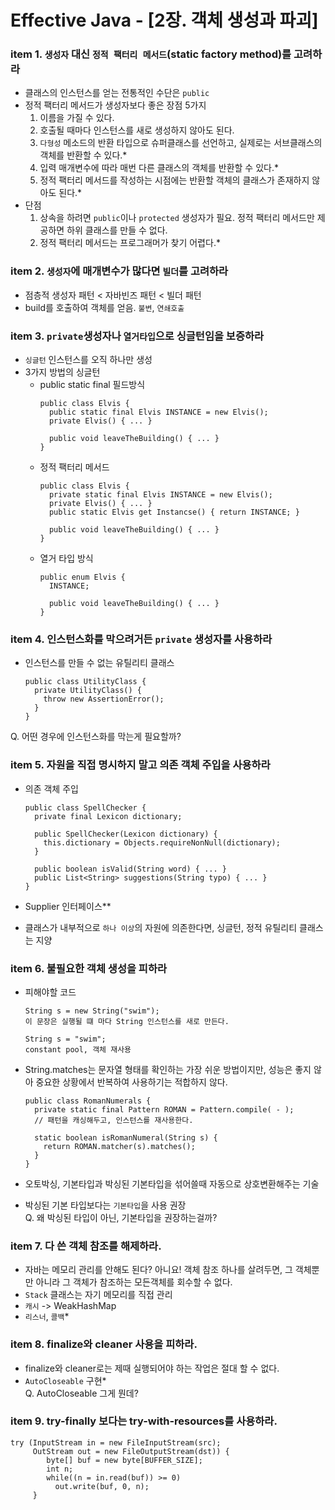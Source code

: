 # Effective Java - [2장. 객체 생성과 파괴]

### item 1. `생성자` 대신 `정적 팩터리 메서드`(static factory method)를 고려하라
- 클래스의 인스턴스를 얻는 전통적인 수단은 `public`
- 정적 팩터리 메서드가 생성자보다 좋은 장점 5가지
  1. 이름을 가질 수 있다.
  2. 호출될 때마다 인스턴스를 새로 생성하지 않아도 된다.
  3. `다형성` 메소드의 반환 타입으로 슈퍼클래스를 선언하고, 실제로는 서브클래스의 객체를 반환할 수 있다.*
  4. 입력 매개변수에 따라 매번 다른 클래스의 객체를 반환할 수 있다.*
  5. 정적 팩터리 메서드를 작성하는 시점에는 반환할 객체의 클래스가 존재하지 않아도 된다.*
- 단점
  1. 상속을 하려면 `public`이나 `protected` 생성자가 필요. 정적 팩터리 메서드만 제공하면 하위 클래스를 만들 수 없다.
  2. 정적 팩터리 메서드는 프로그래머가 찾기 어렵다.*

### item 2. `생성자`에 매개변수가 많다면 `빌더`를 고려하라
- 점층적 생성자 패턴 < 자바빈즈 패턴 < 빌더 패턴
- build를 호출하여 객체를 얻음. `불변`, `연쇄호출`

### item 3. `private`생성자나 `열거타입`으로 싱글턴임을 보증하라
- `싱글턴` 인스턴스를 오직 하나만 생성
- 3가지 방법의 싱글턴
  - public static final 필드방식
    ```
    public class Elvis {
      public static final Elvis INSTANCE = new Elvis();
      private Elvis() { ... }
      
      public void leaveTheBuilding() { ... }
    }
    ```
  - 정적 팩터리 메서드
    ```
    public class Elvis {
      private static final Elvis INSTANCE = new Elvis();
      private Elvis() { ... }
      public static Elvis get Instancse() { return INSTANCE; }
      
      public void leaveTheBuilding() { ... }
    }
    ```
  - 열거 타입 방식
    ```
    public enum Elvis {
      INSTANCE;
      
      public void leaveTheBuilding() { ... }
    }
    ```
### item 4. 인스턴스화를 막으려거든 `private` 생성자를 사용하라
- 인스턴스를 만들 수 없는 유틸리티 클래스
  ```
  public class UtilityClass {
    private UtilityClass() {
      throw new AssertionError();
    }
  }
  ```
Q. 어떤 경우에 인스턴스화를 막는게 필요할까?

### item 5. 자원을 직접 명시하지 말고 의존 객체 주입을 사용하라
- 의존 객체 주입
  ```
  public class SpellChecker {
    private final Lexicon dictionary;

    public SpellChecker(Lexicon dictionary) {
      this.dictionary = Objects.requireNonNull(dictionary);
    }

    public boolean isValid(String word) { ... }
    public List<String> suggestions(String typo) { ... }
  }
  ```

- Supplier<T> 인터페이스**
- 클래스가 내부적으로 `하나 이상`의 자원에 의존한다면, 싱글턴, 정적 유틸리티 클래스는 지양
  
### item 6. 불필요한 객체 생성을 피하라
- 피해야할 코드
  ```
  String s = new String("swim");
  이 문장은 실행될 떄 마다 String 인스턴스를 새로 만든다. 
  ```
  
  ```
  String s = "swim";
  constant pool, 객체 재사용
  ```
- String.matches는 문자열 형태를 확인하는 가장 쉬운 방법이지만, 성능은 좋지 않아 중요한 상황에서 반복하여 사용하기는 적합하지 않다.
  ```
  public class RomanNumerals {
    private static final Pattern ROMAN = Pattern.compile( - );
    // 패턴을 캐싱해두고, 인스턴스를 재사용한다.
  
    static boolean isRomanNumeral(String s) {
      return ROMAN.matcher(s).matches();
    }
  }
  ```
- 오토박싱, 기본타입과 박싱된 기본타입을 섞어쓸때 자동으로 상호변환해주는 기술
- 박싱된 기본 타입보다는 `기본타입`을 사용 권장  
Q. 왜 박싱된 타입이 아닌, 기본타입을 권장하는걸까?

### item 7. 다 쓴 객체 참조를 해제하라.
- 자바는 메모리 관리를 안해도 된다? 아니요!
  객체 참조 하나를 살려두면, 그 객체뿐만 아니라 그 객체가 참조하는 모든객체를 회수할 수 없다.
- `Stack` 클래스는 자기 메모리를 직접 관리
- `캐시` -> WeakHashMap
- `리스너`, `콜백`*

### item 8. finalize와 cleaner 사용을 피하라.
- finalize와 cleaner로는 제때 실행되어야 하는 작업은 절대 할 수 없다.
- `AutoCloseable` 구현*  
Q. AutoCloseable 그게 뭔데?

### item 9. try-finally 보다는 try-with-resources를 사용하라.
```
try (InputStream in = new FileInputStream(src);
     OutStream out = new FileOutputStream(dst)) {
        byte[] buf = new byte[BUFFER_SIZE];
        int n;
        while((n = in.read(buf)) >= 0)
          out.write(buf, 0, n);
     }
```

